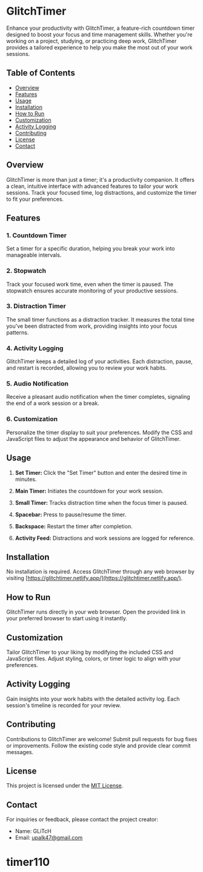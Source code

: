 # GlitchTimer

Enhance your productivity with GlitchTimer, a feature-rich countdown timer designed to boost your focus and time management skills. Whether you're working on a project, studying, or practicing deep work, GlitchTimer provides a tailored experience to help you make the most out of your work sessions.

## Table of Contents

- [Overview](#overview)
- [Features](#features)
- [Usage](#usage)
- [Installation](#installation)
- [How to Run](#how-to-run)
- [Customization](#customization)
- [Activity Logging](#activity-logging)
- [Contributing](#contributing)
- [License](#license)
- [Contact](#contact)

## Overview

GlitchTimer is more than just a timer; it's a productivity companion. It offers a clean, intuitive interface with advanced features to tailor your work sessions. Track your focused time, log distractions, and customize the timer to fit your preferences.

## Features

### 1. Countdown Timer

Set a timer for a specific duration, helping you break your work into manageable intervals.

### 2. Stopwatch

Track your focused work time, even when the timer is paused. The stopwatch ensures accurate monitoring of your productive sessions.

### 3. Distraction Timer

The small timer functions as a distraction tracker. It measures the total time you've been distracted from work, providing insights into your focus patterns.

### 4. Activity Logging

GlitchTimer keeps a detailed log of your activities. Each distraction, pause, and restart is recorded, allowing you to review your work habits.

### 5. Audio Notification

Receive a pleasant audio notification when the timer completes, signaling the end of a work session or a break.

### 6. Customization

Personalize the timer display to suit your preferences. Modify the CSS and JavaScript files to adjust the appearance and behavior of GlitchTimer.

## Usage

1. **Set Timer:** Click the "Set Timer" button and enter the desired time in minutes.

2. **Main Timer:** Initiates the countdown for your work session.

3. **Small Timer:** Tracks distraction time when the focus timer is paused.

4. **Spacebar:** Press to pause/resume the timer.

5. **Backspace:** Restart the timer after completion.

6. **Activity Feed:** Distractions and work sessions are logged for reference.

## Installation

No installation is required. Access GlitchTimer through any web browser by visiting [https://glitchtimer.netlify.app/](https://glitchtimer.netlify.app/).

## How to Run

GlitchTimer runs directly in your web browser. Open the provided link in your preferred browser to start using it instantly.

## Customization

Tailor GlitchTimer to your liking by modifying the included CSS and JavaScript files. Adjust styling, colors, or timer logic to align with your preferences.

## Activity Logging

Gain insights into your work habits with the detailed activity log. Each session's timeline is recorded for your review.

## Contributing

Contributions to GlitchTimer are welcome! Submit pull requests for bug fixes or improvements. Follow the existing code style and provide clear commit messages.

## License

This project is licensed under the [MIT License](LICENSE).

## Contact

For inquiries or feedback, please contact the project creator:

- Name: GLiTcH
- Email: [upalk47@gmail.com](mailto:upalk47@gmail.com)
# timer110
